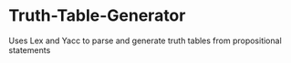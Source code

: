 # Truth-Table-Generator
Uses Lex and Yacc to parse and generate truth tables from propositional statements
